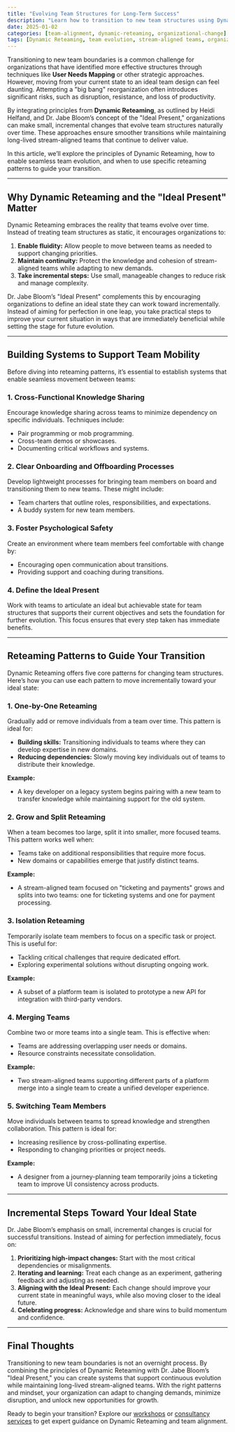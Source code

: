 ```yaml
---
title: "Evolving Team Structures for Long-Term Success"
description: "Learn how to transition to new team structures using Dynamic Reteaming principles, enabling constant evolution and long-lived stream-aligned teams."
date: 2025-01-02
categories: [team-alignment, dynamic-reteaming, organizational-change]
tags: [Dynamic Reteaming, team evolution, stream-aligned teams, organizational design, incremental change]
---
```


Transitioning to new team boundaries is a common challenge for organizations that have identified more effective structures through techniques like **User Needs Mapping** or other strategic approaches. However, moving from your current state to an ideal team design can feel daunting. Attempting a "big bang" reorganization often introduces significant risks, such as disruption, resistance, and loss of productivity.

By integrating principles from **Dynamic Reteaming**, as outlined by Heidi Helfand, and Dr. Jabe Bloom’s concept of the "Ideal Present," organizations can make small, incremental changes that evolve team structures naturally over time. These approaches ensure smoother transitions while maintaining long-lived stream-aligned teams that continue to deliver value.

In this article, we’ll explore the principles of Dynamic Reteaming, how to enable seamless team evolution, and when to use specific reteaming patterns to guide your transition.

---

## Why Dynamic Reteaming and the "Ideal Present" Matter

Dynamic Reteaming embraces the reality that teams evolve over time. Instead of treating team structures as static, it encourages organizations to:

1. **Enable fluidity:** Allow people to move between teams as needed to support changing priorities.
2. **Maintain continuity:** Protect the knowledge and cohesion of stream-aligned teams while adapting to new demands.
3. **Take incremental steps:** Use small, manageable changes to reduce risk and manage complexity.

Dr. Jabe Bloom’s "Ideal Present" complements this by encouraging organizations to define an ideal state they can work toward incrementally. Instead of aiming for perfection in one leap, you take practical steps to improve your current situation in ways that are immediately beneficial while setting the stage for future evolution.

---

## Building Systems to Support Team Mobility

Before diving into reteaming patterns, it’s essential to establish systems that enable seamless movement between teams:

### 1. **Cross-Functional Knowledge Sharing**

Encourage knowledge sharing across teams to minimize dependency on specific individuals. Techniques include:

- Pair programming or mob programming.
- Cross-team demos or showcases.
- Documenting critical workflows and systems.

### 2. **Clear Onboarding and Offboarding Processes**

Develop lightweight processes for bringing team members on board and transitioning them to new teams. These might include:

- Team charters that outline roles, responsibilities, and expectations.
- A buddy system for new team members.

### 3. **Foster Psychological Safety**

Create an environment where team members feel comfortable with change by:

- Encouraging open communication about transitions.
- Providing support and coaching during transitions.

### 4. **Define the Ideal Present**

Work with teams to articulate an ideal but achievable state for team structures that supports their current objectives and sets the foundation for further evolution. This focus ensures that every step taken has immediate benefits.

---

## Reteaming Patterns to Guide Your Transition

Dynamic Reteaming offers five core patterns for changing team structures. Here’s how you can use each pattern to move incrementally toward your ideal state:

### 1. **One-by-One Reteaming**

Gradually add or remove individuals from a team over time. This pattern is ideal for:

- **Building skills:** Transitioning individuals to teams where they can develop expertise in new domains.
- **Reducing dependencies:** Slowly moving key individuals out of teams to distribute their knowledge.

**Example:**

- A key developer on a legacy system begins pairing with a new team to transfer knowledge while maintaining support for the old system.

### 2. **Grow and Split Reteaming**

When a team becomes too large, split it into smaller, more focused teams. This pattern works well when:

- Teams take on additional responsibilities that require more focus.
- New domains or capabilities emerge that justify distinct teams.

**Example:**

- A stream-aligned team focused on "ticketing and payments" grows and splits into two teams: one for ticketing systems and one for payment processing.

### 3. **Isolation Reteaming**

Temporarily isolate team members to focus on a specific task or project. This is useful for:

- Tackling critical challenges that require dedicated effort.
- Exploring experimental solutions without disrupting ongoing work.

**Example:**

- A subset of a platform team is isolated to prototype a new API for integration with third-party vendors.

### 4. **Merging Teams**

Combine two or more teams into a single team. This is effective when:

- Teams are addressing overlapping user needs or domains.
- Resource constraints necessitate consolidation.

**Example:**

- Two stream-aligned teams supporting different parts of a platform merge into a single team to create a unified developer experience.

### 5. **Switching Team Members**

Move individuals between teams to spread knowledge and strengthen collaboration. This pattern is ideal for:

- Increasing resilience by cross-pollinating expertise.
- Responding to changing priorities or project needs.

**Example:**

- A designer from a journey-planning team temporarily joins a ticketing team to improve UI consistency across products.

---

## Incremental Steps Toward Your Ideal State

Dr. Jabe Bloom’s emphasis on small, incremental changes is crucial for successful transitions. Instead of aiming for perfection immediately, focus on:

1. **Prioritizing high-impact changes:** Start with the most critical dependencies or misalignments.
2. **Iterating and learning:** Treat each change as an experiment, gathering feedback and adjusting as needed.
3. **Aligning with the Ideal Present:** Each change should improve your current state in meaningful ways, while also moving closer to the ideal future.
4. **Celebrating progress:** Acknowledge and share wins to build momentum and confidence.

---

## Final Thoughts

Transitioning to new team boundaries is not an overnight process. By combining the principles of Dynamic Reteaming with Dr. Jabe Bloom’s "Ideal Present," you can create systems that support continuous evolution while maintaining long-lived stream-aligned teams. With the right patterns and mindset, your organization can adapt to changing demands, minimize disruption, and unlock new opportunities for growth.

Ready to begin your transition? Explore our [workshops](/workshops) or [consultancy services](/consultancy) to get expert guidance on Dynamic Reteaming and team alignment.
